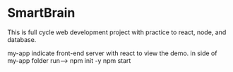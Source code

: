 # SmartBrain 
This is full cycle web development project with practice to react, node, and database.

my-app indicate front-end server with react 
to view the demo. 
in side of my-app folder 
run-->
npm init -y
npm start 





